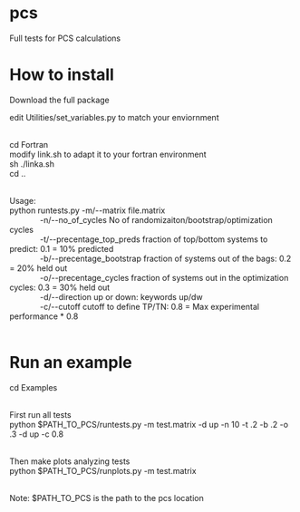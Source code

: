 # pcs
Full tests for PCS calculations <br>

# How to install
Download the full package <br>

edit Utilities/set_variables.py to match your enviornment <br>
<br>

cd Fortran<br>
modify link.sh to adapt it to your fortran environment <br>
sh ./linka.sh <br>
cd .. <br>
<br>

Usage:  <br>
python runtests.py -m/--matrix file.matrix <br>
&emsp; &emsp; &emsp;  -n/--no_of_cycles  No of randomizaiton/bootstrap/optimization cycles  <br>
&emsp; &emsp; &emsp;  -t/--precentage_top_preds fraction of top/bottom systems to predict: 0.1 = 10% predicted <br>
&emsp; &emsp; &emsp;  -b/--precentage_bootstrap fraction of systems out of the bags:  0.2 = 20% held out <br>
&emsp; &emsp; &emsp;  -o/--precentage_cycles fraction of systems out in the optimization cycles:  0.3 = 30% held out <br>
&emsp; &emsp; &emsp;  -d/--direction up or down: keywords up/dw <br>
&emsp; &emsp; &emsp;  -c/--cutoff cutoff to define TP/TN: 0.8 = Max experimental performance * 0.8 <br>
<br>

# Run an example
cd Examples <br>

<br>
First run all tests<br>
python $PATH_TO_PCS/runtests.py -m test.matrix -d up -n 10 -t .2 -b .2 -o .3 -d up -c 0.8 <br>
<br>

Then make plots analyzing tests<br>
python $PATH_TO_PCS/runplots.py -m test.matrix <br>
<br>

Note:  $PATH_TO_PCS is the path to the pcs location <br>



